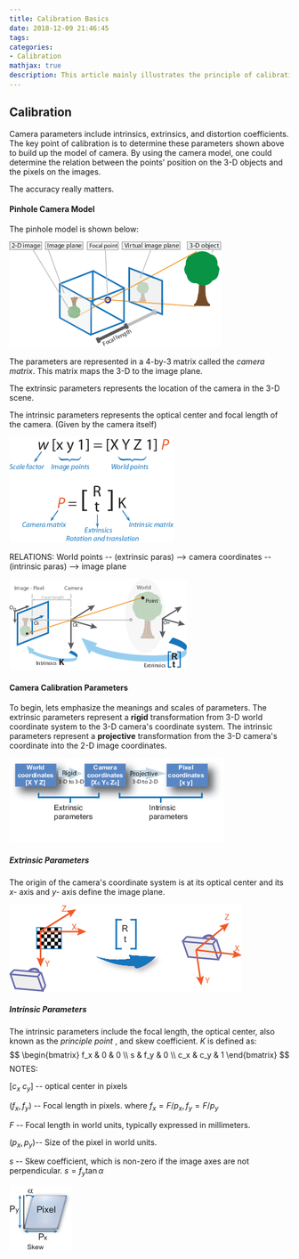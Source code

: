 ```yaml
---
title: Calibration Basics
date: 2018-12-09 21:46:45
tags:
categories: 
- Calibration
mathjax: true
description: This article mainly illustrates the principle of calibration, especially about the intrinsic and extrinsic parameters.
---
```






## Calibration

Camera parameters include intrinsics, extrinsics, and distortion coefficients. The key point of calibration is to determine these parameters shown above to build up the model of camera. By using the camera model, one could determine the relation between the points' position on the 3-D objects and the pixels on the images.

The accuracy really matters.

#### Pinhole Camera Model

The pinhole model is shown below:

![](2018-12-09-Calibration/camera_calibration_focal_point.png)

The parameters are represented in a 4-by-3 matrix called the *camera matrix*. This matrix maps the 3-D to the image plane.

The extrinsic parameters represents the location of the camera in the 3-D scene.

The intrinsic parameters represents the optical center and focal length of the camera. (Given by the camera itself)

![](2018-12-09-Calibration/calibration_camera_matrix.png)

RELATIONS: World points -- (extrinsic paras) --> camera coordinates -- (intrinsic paras) --> image plane

![](2018-12-09-Calibration/calibration_cameramodel_coords.png)

#### Camera Calibration Parameters

To begin, lets emphasize the meanings and scales of parameters. The extrinsic parameters represent a **rigid** transformation from 3-D world coordinate system to the 3-D camera's coordinate system. The intrinsic parameters represent a **projective** transformation from the 3-D camera's coordinate into the 2-D image coordinates.

![](2018-12-09-Calibration/calibration_coordinate_blocks.png)

##### Extrinsic Parameters

The origin of the camera's coordinate system is at its optical center and its *x-* axis and *y-* axis define the image plane.

![](2018-12-09-Calibration/calibration_rt_coordinates.png)

##### Intrinsic Parameters

The intrinsic parameters include the focal length, the optical center, also known as the *principle point* , and skew coefficient. *K* is defined as:
$$
\begin{bmatrix}
	f_x & 0 & 0 \\ s & f_y & 0 \\ c_x & c_y & 1
\end{bmatrix}
$$
NOTES:

$[c_x \  c_y]$ -- optical center in pixels

$(f_x,f_y)$ -- Focal length in pixels. where $f_x = F/p_x ,f_y = F/p_y$

$F$ -- Focal length in world units, typically expressed in millimeters.

$(p_x,p_y)​$ -- Size of the pixel in world units.

$s$ -- Skew coefficient, which is non-zero if the image axes are not perpendicular. $s = f_y \tan\alpha$

![](2018-12-09-Calibration/calibration_skew.png)









[1]: https://www.mathworks.com/help/vision/ug/camera-calibration.html

